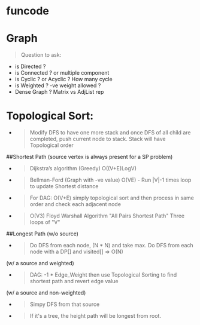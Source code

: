 # funcode

# Graph
> Question to ask:
* is Directed ?
* is Connected ? or multiple component
* is Cyclic ? or Acyclic ? How many cycle
* is Weighted ? -ve weight allowed ?
* Dense Graph ? Matrix vs AdjList rep

# Topological Sort:
* > Modify DFS to have one more stack and once DFS of all child are completed, push current node to stack. Stack will have Topological order 

##Shortest Path
(source vertex is always present for a SP problem)
*  > Dijkstra’s algorithm (Greedy) O((V+E)LogV)
*  > Bellman-Ford (Graph with -ve value) O(VE) - Run |V|-1 times loop to update Shortest distance
*  > For DAG: O(V+E) simply topological sort and then process in same order and check each adjacent node
*   > O(V3) Floyd Warshall Algorithm "All Pairs Shortest Path" Three loops of "V" 
    > 

##Longest Path 
(w/o source)
* > Do DFS from each node, (N * N) and take max. 
  > Do DFS from each node with a DP[] and visited[] => O(N)

(w/ a source and weighted)
* > DAG: -1 * Edge_Weight then use Topological Sorting to find shortest path and revert edge value

(w/ a source and non-weighted)
* > Simpy DFS from that source
* > If it's a tree, the height path will be longest from root.